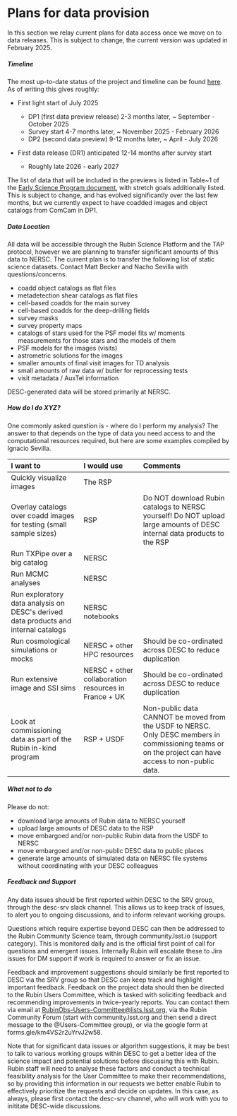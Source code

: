 # Plans for data provision
In this section we relay current plans for data access once we move on to data releases. This is subject to change, the current version was updated in February 2025.

##### Timeline
The most up-to-date status of the project and timeline can be found [here](https://www.lsst.org/about/project-status).
As of writing this gives roughly:

- First light start of July 2025
  - DP1 (first data preview release) 2-3 months later, ~ September - October 2025
  - Survey start 4-7 months later, ~ November 2025 - February 2026
  - DP2 (second data preview) 9-12 months later, ~ April - July 2026

- First data release (DR1) anticipated 12-14 months after survey start
  - Roughly late 2026 - early 2027

The list of data that will be included in the previews is listed in Table~1 of the [Early Science Program document](https://rtn-011.lsst.io), with stretch goals additionally listed. This is subject to change, and has evolved significantly over the last few months, but we currently expect to have coadded images and object catalogs from ComCam in DP1. 


##### Data Location
All data will be accessible through the Rubin Science Platform and the TAP protocol, however we are planning to transfer significant amounts of this data to NERSC. The current plan is to transfer the following list of static science datasets. Contact Matt Becker and Nacho Sevilla with questions/concerns. 

- coadd object catalogs as flat files
- metadetection shear catalogs as flat files
- cell-based coadds for the main survey 
- cell-based coadds for the deep-drilling fields
- survey masks
- survey property maps
- catalogs of stars used for the PSF model fits w/ moments measurements for those stars and the models of them
- PSF models for the images (visits)
- astrometric solutions for the images
- smaller amounts of final visit images for TD analysis 
- small amounts of raw data w/ butler for reprocessing tests
- visit metadata / AuxTel information

DESC-generated data will be stored primarily at NERSC. 


##### How do I do XYZ?
One commonly asked question is - where do I perform my analysis? The answer to that depends on the type of data you need access to and the computational resources required, but here are some examples compiled by Ignacio Sevilla.

| I want to                        | I would use             | Comments                                       |
|:---------------------------------|:------------------------|:-----------------------------------------------|
| Quickly visualize images         | The RSP                 |                                                |
| Overlay catalogs over coadd images for testing (small sample sizes)| RSP | Do NOT download Rubin catalogs to NERSC yourself! Do NOT upload large amounts of DESC internal data products to the RSP | 
| Run TXPipe over a big catalog    | NERSC                   |                                                |
| Run MCMC analyses                | NERSC                   |                                                |
| Run exploratory data analysis on DESC's derived data products and internal catalogs | NERSC notebooks | |
| Run cosmological simulations or mocks | NERSC + other HPC resources | Should be co-ordinated across DESC to reduce duplication | 
| Run extensive image and SSI sims | NERSC + other collaboration resources in France + UK | Should be co-ordinated across DESC to reduce duplication |
| Look at commissioning data as part of the Rubin in-kind program | RSP + USDF | Non-public data CANNOT be moved from the USDF to NERSC. Only DESC members in commissioning teams or on the project can have access to non-public data. | 

##### What not to do
Please do not:
- download large amounts of Rubin data to NERSC yourself
- upload large amounts of DESC data to the RSP
- move embargoed and/or non-public Rubin data from the USDF to NERSC
- move embargoed and/or non-public DESC data to public places
- generate large amounts of simulated data on NERSC file systems without coordinating with your DESC colleagues

##### Feedback and Support
Any data issues should be first reported within DESC to the SRV group, through the desc-srv slack channel. This allows us to keep track of issues, to alert you to ongoing discussions, and to inform relevant working groups.

Questions which require expertise beyond DESC can then be addressed to the Rubin Community Science team, through community.lsst.io (support category). This is monitored daily and is the official first point of call for questions and emergent issues. Internally Rubin will escalate these to Jira issues for DM support if work is required to answer or fix an issue.

Feedback and improvement suggestions should similarly be first reported to DESC via the SRV group so that DESC can keep track and highlight important feedback. Feedback on the project data should then be directed to the Rubin Users Committee, which is tasked with soliciting feedback and recommending improvements in twice-yearly reports. You can contact them via email at RubinObs-Users-Committee@lists.lsst.org, via the Rubin Community Forum (start with community.lsst.org and then send a direct message to the @Users-Committee group), or via the google form at forms.gle/km4VS2r2uYrvJ2w58.

Note that for significant data issues or algorithm suggestions, it may be best to talk to various working groups within DESC to get a better idea of the science impact and potential solutions before discussing this with Rubin. Rubin staff will need to analyse these factors and conduct a technical feasibility analysis for the User Committee to make their recommendations, so by providing this information in our requests we better enable Rubin to effectively prioritize the requests and decide on updates. In this case, as always, please first contact the desc-srv channel, who will work with you to inititate DESC-wide discussions.
